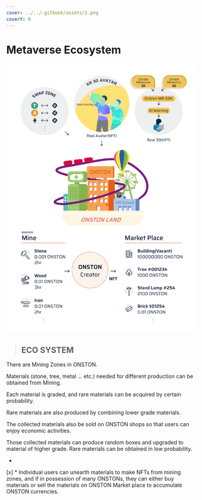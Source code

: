 ```yaml
---
cover: ../../.gitbook/assets/2.png
coverY: 0
---
```


# Metaverse Ecosystem

![](../../.gitbook/assets/백서사진.png)



> ## ECO SYSTEM

There are Mining Zones in ONSTON.

&#x20;Materials (stone, tree, metal ... etc.) needed for different production can be obtained from Mining.  &#x20;

Each material is graded, and rare materials can be acquired by certain probability.

Rare materials are also produced by combining lower grade materials.

The collected materials also be sold on ONSTON shops so that users can enjoy economic activities.    &#x20;

Those collected materials can produce random boxes and upgraded to material of higher grade. Rare materials can be obtained in low probability.

*
[x]   * Individual users can unearth materials to make NFTs from mining zones, and if in possession of many ONSTONs, they can either buy materials or sell the materials on ONSTON Market place to accumulate ONSTON currencies.

